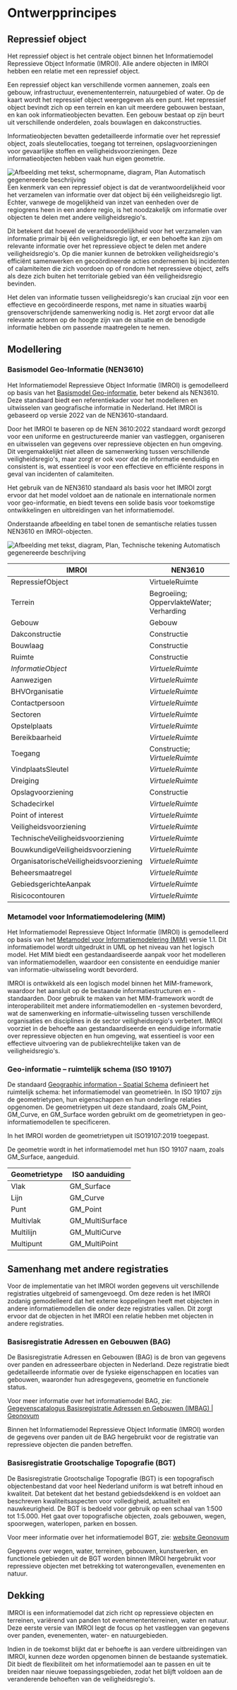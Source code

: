 # Ontwerpprincipes

## Repressief object

Het repressief object is het centrale object binnen het Informatiemodel
Repressieve Object Informatie (IMROI). Alle andere objecten in IMROI hebben een
relatie met een repressief object.

Een repressief object kan verschillende vormen aannemen, zoals een gebouw,
infrastructuur, evenemententerrein, natuurgebied of water. Op de kaart wordt het
repressief object weergegeven als een punt. Het repressief object bevindt zich
op een terrein en kan uit meerdere gebouwen bestaan, en kan ook
informatieobjecten bevatten. Een gebouw bestaat op zijn beurt uit verschillende
onderdelen, zoals bouwlagen en dakconstructies.

Informatieobjecten bevatten gedetailleerde informatie over het repressief
object, zoals sleutellocaties, toegang tot terreinen, opslagvoorzieningen voor
gevaarlijke stoffen en veiligheidsvoorzieningen. Deze informatieobjecten hebben
vaak hun eigen geometrie.

![Afbeelding met tekst, schermopname, diagram, Plan Automatisch gegenereerde
beschrijving](media/a0a266b07bd0b90ab3db2dbc90fe876b.png)Een kenmerk van een
repressief object is dat de verantwoordelijkheid voor het verzamelen van
informatie over dat object bij één veiligheidsregio ligt. Echter, vanwege de
mogelijkheid van inzet van eenheden over de regiogrens heen in een andere regio,
is het noodzakelijk om informatie over objecten te delen met andere
veiligheidsregio's.

Dit betekent dat hoewel de verantwoordelijkheid voor het verzamelen van
informatie primair bij één veiligheidsregio ligt, er een behoefte kan zijn om
relevante informatie over het repressieve object te delen met andere
veiligheidsregio's. Op die manier kunnen de betrokken veiligheidsregio's
efficiënt samenwerken en gecoördineerde acties ondernemen bij incidenten of
calamiteiten die zich voordoen op of rondom het repressieve object, zelfs als
deze zich buiten het territoriale gebied van één veiligheidsregio bevinden.

Het delen van informatie tussen veiligheidsregio's kan cruciaal zijn voor een
effectieve en gecoördineerde respons, met name in situaties waarbij
grensoverschrijdende samenwerking nodig is. Het zorgt ervoor dat alle relevante
actoren op de hoogte zijn van de situatie en de benodigde informatie hebben om
passende maatregelen te nemen.

## Modellering

### Basismodel Geo-Informatie (NEN3610)

Het Informatiemodel Repressieve Object Informatie (IMROI) is gemodelleerd op
basis van het [Basismodel
Geo-informatie](https://www.geonovum.nl/geo-standaarden/nen-3610-basismodel-voor-informatiemodellen/basismodel-geo-informatie-nen3610),
beter bekend als NEN3610. Deze standaard biedt een referentiekader voor het
modelleren en uitwisselen van geografische informatie in Nederland. Het IMROI is
gebaseerd op versie 2022 van de NEN3610-standaard.

Door het IMROI te baseren op de NEN 3610:2022 standaard wordt gezorgd voor een
uniforme en gestructureerde manier van vastleggen, organiseren en uitwisselen
van gegevens over repressieve objecten en hun omgeving. Dit vergemakkelijkt niet
alleen de samenwerking tussen verschillende veiligheidsregio's, maar zorgt er
ook voor dat de informatie eenduidig en consistent is, wat essentieel is voor
een effectieve en efficiënte respons in geval van incidenten of calamiteiten.

Het gebruik van de NEN3610 standaard als basis voor het IMROI zorgt ervoor dat
het model voldoet aan de nationale en internationale normen voor geo-informatie,
en biedt tevens een solide basis voor toekomstige ontwikkelingen en
uitbreidingen van het informatiemodel.

Onderstaande afbeelding en tabel tonen de semantische relaties tussen NEN3610 en
IMROI-objecten.

![Afbeelding met tekst, diagram, Plan, Technische tekening Automatisch
gegenereerde beschrijving](media/49cd19328e3a2088b53b5bb13af7adb5.png)

| IMROI                                  | NEN3610                                |
|----------------------------------------|----------------------------------------|
| RepressiefObject                       | VirtueleRuimte                         |
| Terrein                                | Begroeiing; OppervlakteWater; Verharding |
| Gebouw                                 | Gebouw                                 |
| Dakconstructie                         | Constructie                            |
| Bouwlaag                               | Constructie                            |
| Ruimte                                 | Constructie                            |
| *InformatieObject*                     | *VirtueleRuimte*                       |
| Aanwezigen                             | *VirtueleRuimte*                       |
| BHVOrganisatie                         | *VirtueleRuimte*                       |
| Contactpersoon                         | *VirtueleRuimte*                       |
| Sectoren                               | *VirtueleRuimte*                       |
| Opstelplaats                           | *VirtueleRuimte*                       |
| Bereikbaarheid                         | *VirtueleRuimte*                       |
| Toegang                         | Constructie; *VirtueleRuimte*           |
| VindplaatsSleutel                      | *VirtueleRuimte*                       |
| Dreiging                               | *VirtueleRuimte*                       |
| Opslagvoorziening                      | Constructie                            |
| Schadecirkel                           | *VirtueleRuimte*                       |
| Point of interest                      | *VirtueleRuimte*                       |
| Veiligheidsvoorziening                 | *VirtueleRuimte*                       |
| TechnischeVeiligheidsvoorziening       | *VirtueleRuimte*                       |
| BouwkundigeVeiligheidsvoorziening      | *VirtueleRuimte*                       |
| OrganisatorischeVeiligheidsvoorziening | *VirtueleRuimte*                       |
| Beheersmaatregel                       | *VirtueleRuimte*                       |
| GebiedsgerichteAanpak                  | *VirtueleRuimte*                       |
| Risicocontouren                        | *VirtueleRuimte*                       |

### Metamodel voor Informatiemodelering (MIM)

Het Informatiemodel Repressieve Object Informatie (IMROI) is gemodelleerd op
basis van het [Metamodel voor Informatiemodelering
(MIM)](https://www.geonovum.nl/geo-standaarden/metamodel-informatiemodellering-mim)
versie 1.1. Dit informatiemodel wordt uitgedrukt in UML op het niveau van het
logisch model. Het MIM biedt een gestandaardiseerde aanpak voor het modelleren
van informatiemodellen, waardoor een consistente en eenduidige manier van
informatie-uitwisseling wordt bevorderd.

IMROI is ontwikkeld als een logisch model binnen het MIM-framework, waardoor het
aansluit op de bestaande informatiestructuren en -standaarden. Door gebruik te
maken van het MIM-framework wordt de interoperabiliteit met andere
informatiemodellen en -systemen bevorderd, wat de samenwerking en
informatie-uitwisseling tussen verschillende organisaties en disciplines in de
sector veiligheidsregio's verbetert. IMROI voorziet in de behoefte aan
gestandaardiseerde en eenduidige informatie over repressieve objecten en hun
omgeving, wat essentieel is voor een effectieve uitvoering van de
publiekrechtelijke taken van de veiligheidsregio's.

### Geo-informatie – ruimtelijk schema (ISO 19107)

De standaard [Geographic information - Spatial
Schema](https://www.iso.org/standard/66175.html) definieert het ruimtelijk
schema: het informatiemodel van geometrieën. In ISO 19107 zijn de
geometrietypen, hun eigenschappen en hun onderlinge relaties opgenomen. De
geometrietypen uit deze standaard, zoals GM_Point, GM_Curve, en GM_Surface
worden gebruikt om de geometrietypen in geo-informatiemodellen te specificeren.

In het IMROI worden de geometrietypen uit ISO19107:2019 toegepast.

De geometrie wordt in het informatiemodel met hun ISO 19107 naam, zoals
GM_Surface, aangeduid.

| Geometrietype | ISO aanduiding  |
|---------------|-----------------|
| Vlak          | GM_Surface      |
| Lijn          | GM_Curve        |
| Punt          | GM_Point        |
| Multivlak     | GM_MultiSurface |
| Multilijn     | GM_MultiCurve   |
| Multipunt     | GM_MultiPoint   |

## Samenhang met andere registraties

Voor de implementatie van het IMROI worden gegevens uit verschillende
registraties uitgebreid of samengevoegd. Om deze reden is het IMROI zodanig
gemodelleerd dat het externe koppelingen heeft met objecten in andere
informatiemodellen die onder deze registraties vallen. Dit zorgt ervoor dat de
objecten in het IMROI een relatie hebben met objecten in andere registraties.

### Basisregistratie Adressen en Gebouwen (BAG)

De Basisregistratie Adressen en Gebouwen (BAG) is de bron van gegevens over
panden en adresseerbare objecten in Nederland. Deze registratie biedt
gedetailleerde informatie over de fysieke eigenschappen en locaties van
gebouwen, waaronder hun adresgegevens, geometrie en functionele status.

Voor meer informatie over het informatiemodel BAG, zie: [Gegevenscatalogus
Basisregistratie Adressen en Gebouwen (IMBAG) \|
Geonovum](https://www.geonovum.nl/geo-standaarden/informatiemodellen-nen3610-familie/gegevenscatalogus-basisregistratie-adressen-en)

Binnen het Informatiemodel Repressieve Object Informatie (IMROI) worden de
gegevens over panden uit de BAG hergebruikt voor de registratie van repressieve
objecten die panden betreffen.

### Basisregistratie Grootschalige Topografie (BGT)

De Basisregistratie Grootschalige Topografie (BGT) is een topografisch
objectenbestand dat voor heel Nederland uniform is wat betreft inhoud en
kwaliteit. Dat betekent dat het bestand gebiedsdekkend is en voldoet aan
beschreven kwaliteitsaspecten voor volledigheid, actualiteit en nauwkeurigheid.
De BGT is bedoeld voor gebruik op een schaal van 1:500 tot 1:5.000. Het gaat
over topografische objecten, zoals gebouwen, wegen, spoorwegen, waterlopen,
parken en bossen.

Voor meer informatie over het informatiemodel BGT, zie: [website
Geonovum](https://www.geonovum.nl/geo-standaarden/bgt-imgeo)

Gegevens over wegen, water, terreinen, gebouwen, kunstwerken, en functionele
gebieden uit de BGT worden binnen IMROI hergebruikt voor repressieve objecten
met betrekking tot waterongevallen, evenementen en natuur.

## Dekking

IMROI is een informatiemodel dat zich richt op repressieve objecten en
terreinen, variërend van panden tot evenemententerreinen, water en natuur. Deze
eerste versie van IMROI legt de focus op het vastleggen van gegevens over
panden, evenementen, water- en natuurgebieden.

Indien in de toekomst blijkt dat er behoefte is aan verdere uitbreidingen van
IMROI, kunnen deze worden opgenomen binnen de bestaande systematiek. Dit biedt
de flexibiliteit om het informatiemodel aan te passen en uit te breiden naar
nieuwe toepassingsgebieden, zodat het blijft voldoen aan de veranderende
behoeften van de veiligheidsregio's.
